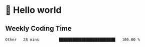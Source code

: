 # 🍻 Hello world

## Weekly Coding Time
<!--START_SECTION:waka-->

```txt
Other   28 mins         █████████████████████████   100.00 %
```

<!--END_SECTION:waka-->
